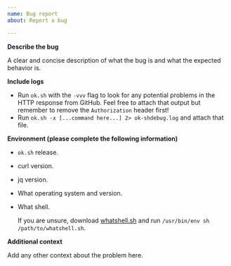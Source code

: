 ```yaml
---
name: Bug report
about: Report a bug

---
```


**Describe the bug**

A clear and concise description of what the bug is and what the expected
behavior is.

**Include logs**

- Run `ok.sh` with the `-vvv` flag to look for any potential problems  in the
  HTTP response from GitHub. Feel free to attach that output but remember to
  remove the `Authorization` header first!
- Run `ok.sh -x [...command here...] 2> ok-shdebug.log` and attach that file.

**Environment (please complete the following information)**

 - `ok.sh` release.
- curl version.
- jq version.
- What operating system and version.
- What shell.

  If you are unsure, download
  [whatshell.sh](https://www.in-ulm.de/~mascheck/various/whatshell/) and run
  `/usr/bin/env sh /path/to/whatshell.sh`.

**Additional context**

Add any other context about the problem here.
